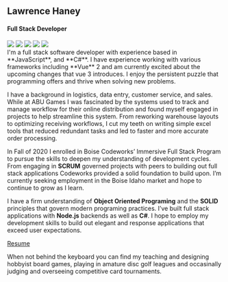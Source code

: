 
## Lawrence Haney
#### Full Stack Developer
<div>
<img src="https://img.icons8.com/ios-filled/50/000000/javascript-logo.png"/>
<img src="https://img.icons8.com/color/48/000000/c-sharp-logo.png"/>
<img src="https://img.icons8.com/color/48/000000/vue-js.png"/>
<img src="https://img.icons8.com/color/48/000000/nodejs.png"/>
<img src="https://img.icons8.com/ios-filled/50/000000/mysql-logo.png"/>
</div>
I'm a full stack software developer with experience based in **JavaScript**, and **C#**. I have experience working with various frameworks including **Vue** 2 and am currently excited about the upcoming changes that vue 3 introduces. I enjoy the persistent puzzle that programming offers and thrive when solving new problems.

 
I have a background in logistics, data entry, customer service, and sales. While at ABU Games I was fascinated by the systems used to track and manage workflow for their online distribution and found myself engaged in projects to help streamline this system. From reworking warehouse layouts to optimizing receiving workflows, I cut my teeth on writing simple excel tools that reduced redundant tasks and led to faster and more accurate order processing.

  
In Fall of 2020 I enrolled in Boise Codeworks’ Immersive Full Stack Program to pursue the skills to deepen my understanding of development cycles. From engaging in **SCRUM** governed projects with peers to building out full stack applications Codeworks provided a solid foundation to build upon. I’m currently seeking employment in the Boise Idaho market and hope to continue to grow as I learn.

  
I have a firm understanding of **Object Oriented Programing** and the **SOLID** principles that govern modern programing practices. I’ve built full stack applications with **Node.js** backends as well as **C#**. I hope to employ my development skills to build out elegant and response applications that exceed user expectations.

[Resume](https://drive.google.com/file/d/1sdglSA8AB21JW-hf2KeryGEIgeBhDuUR/view?usp=sharing)

When not behind the keyboard you can find my teaching and designing hobbyist board games, playing in amature disc golf leagues and occasinally judging and overseeing competitive card tournaments.